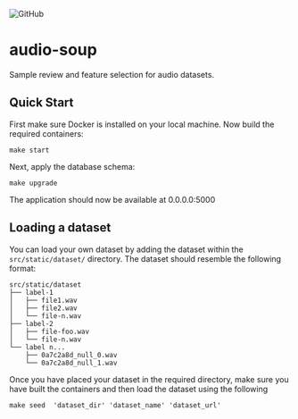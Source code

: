 ![GitHub](https://img.shields.io/github/license/accraze/audio-soup)

# audio-soup
Sample review and feature selection for audio datasets.

## Quick Start
First make sure Docker is installed on your local machine.
Now build the required containers:
```
make start
```
Next, apply the database schema:
```
make upgrade
```
The application should now be available at 0.0.0.0:5000

## Loading a dataset
You can load your own dataset by adding the dataset within the
`src/static/dataset/` directory. The dataset should resemble the following format:
```
src/static/dataset
├── label-1
│   ├── file1.wav
│   ├── file2.wav
│   └── file-n.wav
├── label-2
│   ├── file-foo.wav
│   └── file-n.wav
└── label n...
    ├── 0a7c2a8d_null_0.wav
    └── 0a7c2a8d_null_1.wav
```
Once you have placed your dataset in the required directory, make sure you have
built the containers and then load the dataset using the following
```
make seed  'dataset_dir' 'dataset_name' 'dataset_url'
```
